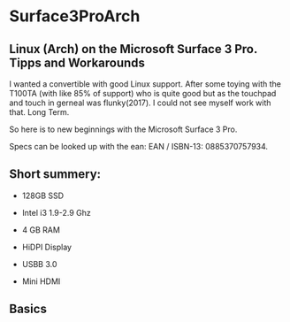 # Surface3ProArch
Linux (Arch) on the Microsoft Surface 3 Pro. Tipps and Workarounds
------
I wanted a convertible with good Linux support. After some toying with the T100TA (with like 85% of support) who is quite good but as the touchpad and touch in gerneal was flunky(2017). I could not see myself work with that. Long Term.

So here is to new beginnings with the Microsoft Surface 3 Pro.

Specs can be looked up with the ean: EAN / ISBN-13:	0885370757934.

## Short summery:

- 128GB SSD

- Intel i3 1.9-2.9 Ghz

- 4 GB RAM

- HiDPI Display

- USBB 3.0

- Mini HDMI

## Basics
